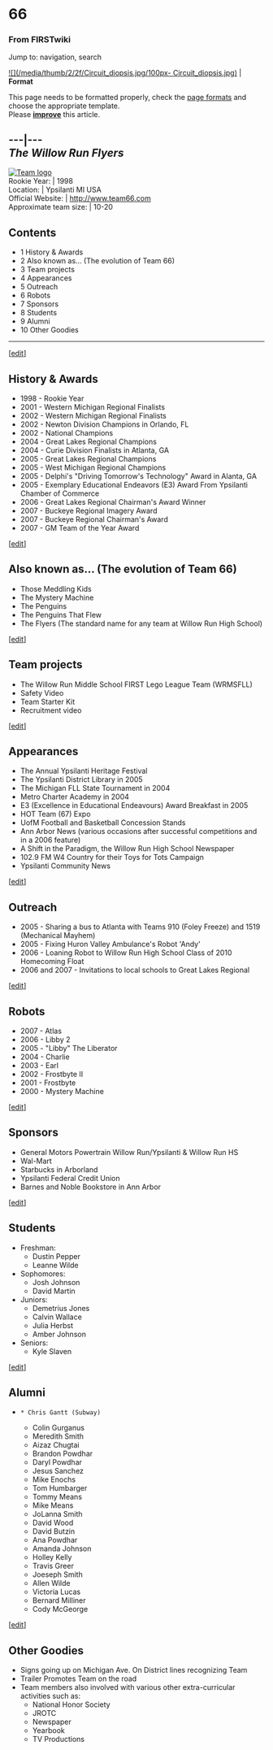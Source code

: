 # 66

### From FIRSTwiki

Jump to: navigation, search

[![](/media/thumb/2/2f/Circuit_diopsis.jpg/100px-
Circuit_diopsis.jpg)](/index.php/Image:Circuit_diopsis.jpg "" ) |  **Format**  

This page needs to be formatted properly, check the [page
formats](/index.php/FIRSTwiki:Page_formats "FIRSTwiki:Page formats" ) and
choose the appropriate template.  
Please **[improve](http://www.firstwiki.net/index.php?title=66&action=edit
"http://www.firstwiki.net/index.php?title=66&action=edit" )** this article.  
  
---|---  
_The Willow Run Flyers_  
---  
[![Team logo](/media/0/0b/66_logo.jpg)](/index.php/Image:66_logo.jpg "Team
logo" )  
Rookie Year: | 1998  
Location: | Ypsilanti MI USA  
Official Website: | <http://www.team66.com>  
Approximate team size: | 10-20  
  
## Contents

  * 1 History &amp; Awards
  * 2 Also known as... (The evolution of Team 66)
  * 3 Team projects
  * 4 Appearances
  * 5 Outreach
  * 6 Robots
  * 7 Sponsors
  * 8 Students
  * 9 Alumni
  * 10 Other Goodies  
---  
  
[[edit](/index.php?title=66&action=edit&section=1 "Edit section: History &
Awards" )]

## History &amp; Awards

  * 1998 - Rookie Year 
  * 2001 - Western Michigan Regional Finalists 
  * 2002 - Western Michigan Regional Finalists 
  * 2002 - Newton Division Champions in Orlando, FL 
  * 2002 - National Champions 
  * 2004 - Great Lakes Regional Champions 
  * 2004 - Curie Division Finalists in Atlanta, GA 
  * 2005 - Great Lakes Regional Champions 
  * 2005 - West Michigan Regional Champions 
  * 2005 - Delphi's "Driving Tomorrow's Technology" Award in Alanta, GA 
  * 2005 - Exemplary Educational Endeavors (E3) Award From Ypsilanti Chamber of Commerce 
  * 2006 - Great Lakes Regional Chairman's Award Winner 
  * 2007 - Buckeye Regional Imagery Award 
  * 2007 - Buckeye Regional Chairman's Award 
  * 2007 - GM Team of the Year Award 

[[edit](/index.php?title=66&action=edit&section=2 "Edit section: Also known
as... \(The evolution of Team 66\)" )]

## Also known as... (The evolution of Team 66)

  * Those Meddling Kids 
  * The Mystery Machine 
  * The Penguins 
  * The Penguins That Flew 
  * The Flyers (The standard name for any team at Willow Run High School) 

[[edit](/index.php?title=66&action=edit&section=3 "Edit section: Team
projects" )]

## Team projects

  * The Willow Run Middle School FIRST Lego League Team (WRMSFLL) 
  * Safety Video 
  * Team Starter Kit 
  * Recruitment video 

[[edit](/index.php?title=66&action=edit&section=4 "Edit section: Appearances"
)]

## Appearances

  * The Annual Ypsilanti Heritage Festival 
  * The Ypsilanti District Library in 2005 
  * The Michigan FLL State Tournament in 2004 
  * Metro Charter Academy in 2004 
  * E3 (Excellence in Educational Endeavours) Award Breakfast in 2005 
  * HOT Team (67) Expo 
  * UofM Football and Basketball Concession Stands 
  * Ann Arbor News (various occasions after successful competitions and in a 2006 feature) 
  * A Shift in the Paradigm, the Willow Run High School Newspaper 
  * 102.9 FM W4 Country for their Toys for Tots Campaign 
  * Ypsilanti Community News 

[[edit](/index.php?title=66&action=edit&section=5 "Edit section: Outreach" )]

## Outreach

  * 2005 - Sharing a bus to Atlanta with Teams 910 (Foley Freeze) and 1519 (Mechanical Mayhem) 
  * 2005 - Fixing Huron Valley Ambulance's Robot 'Andy' 
  * 2006 - Loaning Robot to Willow Run High School Class of 2010 Homecoming Float 
  * 2006 and 2007 - Invitations to local schools to Great Lakes Regional 

[[edit](/index.php?title=66&action=edit&section=6 "Edit section: Robots" )]

## Robots

  * 2007 - Atlas 
  * 2006 - Libby 2 
  * 2005 - "Libby" The Liberator 
  * 2004 - Charlie 
  * 2003 - Earl 
  * 2002 - Frostbyte II 
  * 2001 - Frostbyte 
  * 2000 - Mystery Machine 

[[edit](/index.php?title=66&action=edit&section=7 "Edit section: Sponsors" )]

## Sponsors

  * General Motors Powertrain Willow Run/Ypsilanti &amp; Willow Run HS 
  * Wal-Mart 
  * Starbucks in Arborland 
  * Ypsilanti Federal Credit Union 
  * Barnes and Noble Bookstore in Ann Arbor 

[[edit](/index.php?title=66&action=edit&section=8 "Edit section: Students" )]

## Students

  * Freshman: 
    * Dustin Pepper 
    * Leanne Wilde 
  * Sophomores: 
    * Josh Johnson 
    * David Martin 
  * Juniors: 
    * Demetrius Jones 
    * Calvin Wallace 
    * Julia Herbst 
    * Amber Johnson 
  * Seniors: 
    * Kyle Slaven 

[[edit](/index.php?title=66&action=edit&section=9 "Edit section: Alumni" )]

## Alumni

  *     * Chris Gantt (Subway) 
    * Colin Gurganus 
    * Meredith Smith 
    * Aizaz Chugtai 
    * Brandon Powdhar 
    * Daryl Powdhar 
    * Jesus Sanchez 
    * Mike Enochs 
    * Tom Humbarger 
    * Tommy Means 
    * Mike Means 
    * JoLanna Smith 
    * David Wood 
    * David Butzin 
    * Ana Powdhar 
    * Amanda Johnson 
    * Holley Kelly 
    * Travis Greer 
    * Joeseph Smith 
    * Allen Wilde 
    * Victoria Lucas 
    * Bernard Milliner 
    * Cody McGeorge 

[[edit](/index.php?title=66&action=edit&section=10 "Edit section: Other
Goodies" )]

## Other Goodies

  * Signs going up on Michigan Ave. On District lines recognizing Team 
  * Trailer Promotes Team on the road 
  * Team members also involved with various other extra-curricular activities such as: 
    * National Honor Society 
    * JROTC 
    * Newspaper 
    * Yearbook 
    * TV Productions 

